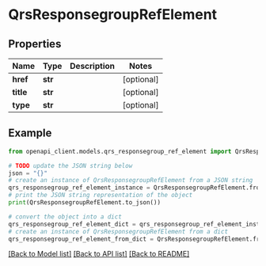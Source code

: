 # QrsResponsegroupRefElement


## Properties

Name | Type | Description | Notes
------------ | ------------- | ------------- | -------------
**href** | **str** |  | [optional] 
**title** | **str** |  | [optional] 
**type** | **str** |  | [optional] 

## Example

```python
from openapi_client.models.qrs_responsegroup_ref_element import QrsResponsegroupRefElement

# TODO update the JSON string below
json = "{}"
# create an instance of QrsResponsegroupRefElement from a JSON string
qrs_responsegroup_ref_element_instance = QrsResponsegroupRefElement.from_json(json)
# print the JSON string representation of the object
print(QrsResponsegroupRefElement.to_json())

# convert the object into a dict
qrs_responsegroup_ref_element_dict = qrs_responsegroup_ref_element_instance.to_dict()
# create an instance of QrsResponsegroupRefElement from a dict
qrs_responsegroup_ref_element_from_dict = QrsResponsegroupRefElement.from_dict(qrs_responsegroup_ref_element_dict)
```
[[Back to Model list]](../README.md#documentation-for-models) [[Back to API list]](../README.md#documentation-for-api-endpoints) [[Back to README]](../README.md)


